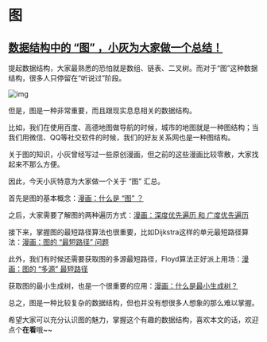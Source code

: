 # 图
## [数据结构中的 “图” ，小灰为大家做一个总结！](https://mp.weixin.qq.com/s?__biz=MzIxMjE5MTE1Nw==&mid=2653211701&idx=1&sn=1c22c9db8a6495d8dc6f4a064d2271ca&chksm=8c99beefbbee37f9b219dd16f7749072053d41aa3fcaafabdc12521832dfe81a4a93efa88ab2&mpshare=1&scene=1&srcid=09105SEMHkC2z6Kuy0peUn8r&sharer_sharetime=1599725088272&sharer_shareid=5cc2777764c85c1d841997739b5bb6f4&key=d88973753fa105581821f93a42dfeb669339097936576ab5169a835e269807af8c6177298ff531902d111819cce8f10fb2671f2950135d4c9d86b9263c40b23d737a2cb40d18e4aced0c02c56dad4ec772366bf426c1fd2a8cd35977967e00b9fd84df602fbce83057d2b190f62fc17eab940fac48ccfadb79b4dd1ad55a7a00&ascene=1&uin=MzEzNTMxNzU5NQ%3D%3D&devicetype=Windows+10+x64&version=62090529&lang=zh_CN&exportkey=AX%2B9uDfek%2Ft3xsGk9wLcq5E%3D&pass_ticket=ILCP%2F1aOSoxdBvYoh6UFyiqayEopSbUerx2rk7gbt3%2FfZ1hmRfSGhIOyj2a989NM&wx_header=0)

提起数据结构，大家最熟悉的恐怕就是数组、链表、二叉树。而对于“图”这种数据结构，很多人只停留在“听说过”阶段。

![img](assets/640-20210822112001-vr8s8un.png)

但是，图是一种非常重要，而且跟现实息息相关的数据结构。

比如，我们在使用百度、高德地图做导航的时候，城市的地图就是一种图结构；当我们用微信、QQ等社交软件的时候，我们的好友关系网也是一种图结构。

关于图的知识，小灰曾经写过一些原创漫画，但之前的这些漫画比较零散，大家找起来不那么方便。

因此，今天小灰特意为大家做一个关于 “图” 汇总。

首先是图的基本概念：[漫画：什么是 “图” ？](http://mp.weixin.qq.com/s?__biz=MzIxMjE5MTE1Nw==&mid=2653197523&idx=2&sn=893c01a31446d3c479c312836ae83819&chksm=8c99e609bbee6f1fb0df2fb60edb8fba5166b49ef200ab8fb3af4ff144b3f96b283a34ff776c&scene=21#wechat_redirect)

之后，大家需要了解图的两种遍历方式：[漫画：深度优先遍历 和 广度优先遍历](http://mp.weixin.qq.com/s?__biz=MzIxMjE5MTE1Nw==&mid=2653197523&idx=1&sn=4edecca7392534177eef521511ff740b&chksm=8c99e609bbee6f1fdb736f1bc45da5f6b6765ce190db68eac5a65ca22cc2694dc151f8db828f&scene=21#wechat_redirect)

接下来，掌握图的最短路径算法也很重要，比如Dijkstra这样的单元最短路径算法：[漫画：图的 “最短路径” 问题](http://mp.weixin.qq.com/s?__biz=MzIxMjE5MTE1Nw==&mid=2653197626&idx=1&sn=fca7472af006a7f8890ee84ad7cf1116&chksm=8c99e7e0bbee6ef6faa1a34160a5e135503425e37552e90dfca2fbc10f223dbf3b875e84e418&scene=21#wechat_redirect)

此外，我们有时候还需要获取图的多源最短路径，Floyd算法正好派上用场：[漫画：图的 “多源” 最短路径](http://mp.weixin.qq.com/s?__biz=MzIxMjE5MTE1Nw==&mid=2653197861&idx=1&sn=ed3140e711821206b5b50cd418614660&chksm=8c99e4ffbbee6de92ae00262ce1230bce3de384d3cadcf99c3f51aca4ca0c5f7f5a9f2e857df&scene=21#wechat_redirect)

获取图的最小生成树，也是一个很重要的应用：[漫画：什么是最小生成树？](http://mp.weixin.qq.com/s?__biz=MzIxMjE5MTE1Nw==&mid=2653198768&idx=1&sn=7ee80d95715e9267d0b562027dd4bce6&chksm=8c99eb6abbee627cacc6454cc8400710188f949437778e67ed077a707025e934ce0d926aa147&scene=21#wechat_redirect)

总之，图是一种比较复杂的数据结构，但也并没有想很多人想象的那么难以掌握。

希望大家可以充分认识图的魅力，掌握这个有趣的数据结构，喜欢本文的话，欢迎点个**在看**哦~~